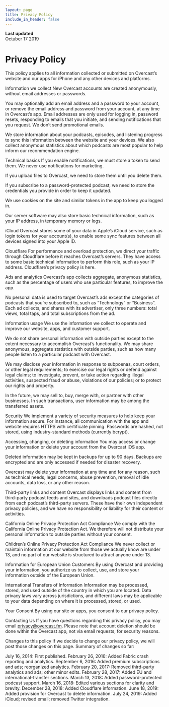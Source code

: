 ```yaml
---
layout: page
title: Privacy Policy
include_in_header: false
---
```


**Last updated**  
Octuber 17 2019

# Privacy Policy
 This policy applies to all information collected or submitted on Overcast’s website and our apps for iPhone and any other devices and platforms.

 Information we collect
 New Overcast accounts are created anonymously, without email addresses or passwords.

 You may optionally add an email address and a password to your account, or remove the email address and password from your account, at any time in Overcast’s app. Email addresses are only used for logging in, password resets, responding to emails that you initiate, and sending notifications that you request. We don’t send promotional emails.

 We store information about your podcasts, episodes, and listening progress to sync this information between the website and your devices. We also collect anonymous statistics about which podcasts are most popular to help inform our recommendation engine.

 Technical basics
 If you enable notifications, we must store a token to send them. We never use notifications for marketing.

 If you upload files to Overcast, we need to store them until you delete them.

 If you subscribe to a password-protected podcast, we need to store the credentials you provide in order to keep it updated.

 We use cookies on the site and similar tokens in the app to keep you logged in.

 Our server software may also store basic technical information, such as your IP address, in temporary memory or logs.

 iCloud
 Overcast stores some of your data in Apple’s iCloud service, such as login tokens for your account(s), to enable some sync features between all devices signed into your Apple ID.

 Cloudflare
 For performance and overload protection, we direct your traffic through Cloudflare before it reaches Overcast’s servers. They have access to some basic technical information to perform this role, such as your IP address. Cloudflare’s privacy policy is here.

 Ads and analytics
 Overcast’s app collects aggregate, anonymous statistics, such as the percentage of users who use particular features, to improve the app.

 No personal data is used to target Overcast’s ads except the categories of podcasts that you’re subscribed to, such as “Technology” or “Business”. Each ad collects, and shares with its advertiser, only three numbers: total views, total taps, and total subscriptions from the ad.

 Information usage
 We use the information we collect to operate and improve our website, apps, and customer support.

 We do not share personal information with outside parties except to the extent necessary to accomplish Overcast’s functionality. We may share anonymous, aggregate statistics with outside parties, such as how many people listen to a particular podcast with Overcast.

 We may disclose your information in response to subpoenas, court orders, or other legal requirements; to exercise our legal rights or defend against legal claims; to investigate, prevent, or take action regarding illegal activities, suspected fraud or abuse, violations of our policies; or to protect our rights and property.

 In the future, we may sell to, buy, merge with, or partner with other businesses. In such transactions, user information may be among the transferred assets.

 Security
 We implement a variety of security measures to help keep your information secure. For instance, all communication with the app and website requires HTTPS with certificate pinning. Passwords are hashed, not stored, using industry-standard methods (currently bcrypt).

 Accessing, changing, or deleting information
 You may access or change your information or delete your account from the Overcast iOS app.

 Deleted information may be kept in backups for up to 90 days. Backups are encrypted and are only accessed if needed for disaster recovery.

 Overcast may delete your information at any time and for any reason, such as technical needs, legal concerns, abuse prevention, removal of idle accounts, data loss, or any other reason.

 Third-party links and content
 Overcast displays links and content from third-party podcast feeds and sites, and downloads podcast files directly from each podcast’s third-party servers. These have their own independent privacy policies, and we have no responsibility or liability for their content or activities.

 California Online Privacy Protection Act Compliance
 We comply with the California Online Privacy Protection Act. We therefore will not distribute your personal information to outside parties without your consent.

 Children’s Online Privacy Protection Act Compliance
 We never collect or maintain information at our website from those we actually know are under 13, and no part of our website is structured to attract anyone under 13.

 Information for European Union Customers
 By using Overcast and providing your information, you authorize us to collect, use, and store your information outside of the European Union.

 International Transfers of Information
 Information may be processed, stored, and used outside of the country in which you are located. Data privacy laws vary across jurisdictions, and different laws may be applicable to your data depending on where it is processed, stored, or used.

 Your Consent
 By using our site or apps, you consent to our privacy policy.

 Contacting Us
 If you have questions regarding this privacy policy, you may email privacy@overcast.fm. Please note that account deletion should be done within the Overcast app, not via email requests, for security reasons.

 Changes to this policy
 If we decide to change our privacy policy, we will post those changes on this page. Summary of changes so far:

 July 16, 2014: First published.
 February 26, 2016: Added Fabric crash reporting and analytics.
 September 6, 2016: Added premium subscriptions and ads; reorganized analytics.
 February 20, 2017: Removed third-party analytics and ads; other minor edits.
 February 28, 2017: Added EU and international-transfer sections.
 March 13, 2018: Added password-protected podcast support.
 March 16, 2018: Edited various sections for clarity and brevity.
 December 28, 2018: Added Cloudflare information.
 June 18, 2019: Added provision for Overcast to delete information.
 July 24, 2019: Added iCloud; revised email; removed Twitter integration.
